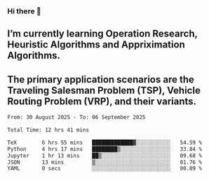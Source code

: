 ### Hi there 👋
## I’m currently learning Operation Research, Heuristic Algorithms and Appriximation Algorithms.
## The primary application scenarios are the Traveling Salesman Problem (TSP), Vehicle Routing Problem (VRP), and their variants.
<!--START_SECTION:waka-->

```txt
From: 30 August 2025 - To: 06 September 2025

Total Time: 12 hrs 41 mins

TeX        6 hrs 55 mins   █████████████▓░░░░░░░░░░░   54.59 %
Python     4 hrs 17 mins   ████████▒░░░░░░░░░░░░░░░░   33.84 %
Jupyter    1 hr 13 mins    ██▒░░░░░░░░░░░░░░░░░░░░░░   09.68 %
JSON       13 mins         ▒░░░░░░░░░░░░░░░░░░░░░░░░   01.76 %
YAML       0 secs          ░░░░░░░░░░░░░░░░░░░░░░░░░   00.09 %
```

<!--END_SECTION:waka-->
<!--
**Bookervsky/Bookervsky** is a ✨ _special_ ✨ repository because its `README.md` (this file) appears on your GitHub profile.

Here are some ideas to get you started:

- 🔭 I’m currently working on ...
- 🌱 I’m currently learning ...
- 👯 I’m looking to collaborate on ...
- 🤔 I’m looking for help with ...
- 💬 Ask me about ...
- 📫 How to reach me: ...
- 😄 Pronouns: ...
- ⚡ Fun fact: ...
-->
